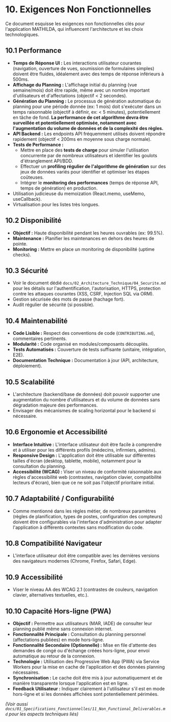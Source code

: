 # 10. Exigences Non Fonctionnelles

Ce document esquisse les exigences non fonctionnelles clés pour l'application MATHILDA, qui influencent l'architecture et les choix technologiques.

## 10.1 Performance

*   **Temps de Réponse UI :** Les interactions utilisateur courantes (navigation, ouverture de vues, soumission de formulaires simples) doivent être fluides, idéalement avec des temps de réponse inférieurs à 500ms.
*   **Affichage du Planning :** L'affichage initial du planning (vue semaine/mois) doit être rapide, même avec un nombre important d'utilisateurs et d'affectations (objectif < 2 secondes).
*   **Génération du Planning :** Le processus de génération automatique du planning pour une période donnée (ex: 1 mois) doit s'exécuter dans un temps raisonnable (objectif à définir, ex: < 5 minutes), potentiellement en tâche de fond. **La performance de cet algorithme devra être surveillée et potentiellement optimisée, notamment avec l'augmentation du volume de données et de la complexité des règles.**
*   **API Backend :** Les endpoints API fréquemment utilisés doivent répondre rapidement (objectif < 200ms en moyenne sous charge normale).
*   **Tests de Performance :**
    *   Mettre en place des **tests de charge** pour simuler l'utilisation concurrente par de nombreux utilisateurs et identifier les goulots d'étranglement API/BDD.
    *   Effectuer un **profiling régulier de l'algorithme de génération** sur des jeux de données variés pour identifier et optimiser les étapes coûteuses.
    *   Intégrer le **monitoring des performances** (temps de réponse API, temps de génération) en production.
*   Utilisation judicieuse du memoization (React.memo, useMemo, useCallback).
*   Virtualisation pour les listes très longues.

## 10.2 Disponibilité

*   **Objectif :** Haute disponibilité pendant les heures ouvrables (ex: 99.5%).
*   **Maintenance :** Planifier les maintenances en dehors des heures de pointe.
*   **Monitoring :** Mettre en place un monitoring de disponibilité (uptime checks).

## 10.3 Sécurité

*   Voir le document dédié `docs/02_Architecture_Technique/04_Securite.md` pour les détails sur l'authentification, l'autorisation, HTTPS, protection contre les attaques courantes (XSS, CSRF, Injection SQL via ORM).
*   Gestion sécurisée des mots de passe (hachage fort).
*   Audit régulier de sécurité (si possible).

## 10.4 Maintenabilité

*   **Code Lisible :** Respect des conventions de code (`CONTRIBUTING.md`), commentaires pertinents.
*   **Modularité :** Code organisé en modules/composants découplés.
*   **Tests Automatisés :** Couverture de tests suffisante (unitaire, intégration, E2E).
*   **Documentation Technique :** Documentation à jour (API, architecture, déploiement).

## 10.5 Scalabilité

*   L'architecture (backend/base de données) doit pouvoir supporter une augmentation du nombre d'utilisateurs et du volume de données sans dégradation majeure des performances.
*   Envisager des mécanismes de scaling horizontal pour le backend si nécessaire.

## 10.6 Ergonomie et Accessibilité

*   **Interface Intuitive :** L'interface utilisateur doit être facile à comprendre et à utiliser pour les différents profils (médecins, infirmiers, admins).
*   **Responsive Design :** L'application doit être utilisable sur différentes tailles d'écran (desktop, tablette, mobile), notamment pour la consultation du planning.
*   **Accessibilité (WCAG) :** Viser un niveau de conformité raisonnable aux règles d'accessibilité web (contrastes, navigation clavier, compatibilité lecteurs d'écran), bien que ce ne soit pas l'objectif prioritaire initial.

## 10.7 Adaptabilité / Configurabilité

*   Comme mentionné dans les règles métier, de nombreux paramètres (règles de planification, types de postes, configuration des compteurs) doivent être configurables via l'interface d'administration pour adapter l'application à différents contextes sans modification du code.

## 10.8 Compatibilité Navigateur

*   L'interface utilisateur doit être compatible avec les dernières versions des navigateurs modernes (Chrome, Firefox, Safari, Edge).

## 10.9 Accessibilité

*   Viser le niveau AA des WCAG 2.1 (contrastes de couleurs, navigation clavier, alternatives textuelles, etc.).

## 10.10 Capacité Hors-ligne (PWA)

*   **Objectif :** Permettre aux utilisateurs (MAR, IADE) de consulter leur planning publié même sans connexion internet.
*   **Fonctionnalité Principale :** Consultation du planning personnel (affectations publiées) en mode hors-ligne.
*   **Fonctionnalité Secondaire (Optionnelle) :** Mise en file d'attente des demandes de congé ou d'échange créées hors-ligne, pour envoi automatique au retour de la connexion.
*   **Technologie :** Utilisation des Progressive Web App (PWA) via Service Workers pour la mise en cache de l'application et des données planning nécessaires.
*   **Synchronisation :** Le cache doit être mis à jour automatiquement et de manière transparente lorsque l'application est en ligne.
*   **Feedback Utilisateur :** Indiquer clairement à l'utilisateur s'il est en mode hors-ligne et si les données affichées sont potentiellement périmées.

*(Voir aussi `docs/01_Specifications_Fonctionnelles/11_Non_Functional_Deliverables.md` pour les aspects techniques liés)* 